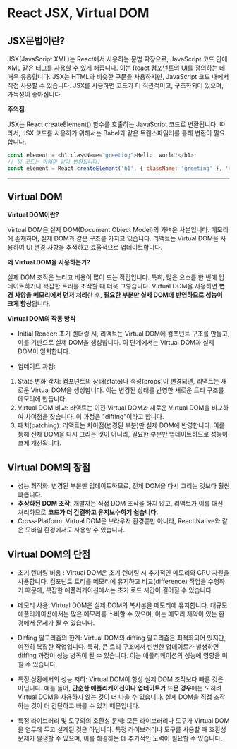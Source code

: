 # React JSX, Virtual DOM

## JSX문법이란?


JSX(JavaScript XML)는 React에서 사용하는 문법 확장으로, JavaScript 코드 안에 XML 같은 태그를 사용할 수 있게 해줍니다. 
이는 React 컴포넌트의 UI를 정의하는 데 매우 유용합니다. JSX는 HTML과 비슷한 구문을 사용하지만, JavaScript 코드 내에서 직접 사용할 수 있습니다. 
JSX를 사용하면 코드가 더 직관적이고, 구조화되어 있으며, 가독성이 좋아집니다.

**주의점**

JSX는 React.createElement() 함수를 호출하는 JavaScript 코드로 변환됩니다. 
따라서, JSX 코드를 사용하기 위해서는 Babel과 같은 트랜스파일러를 통해 변환이 필요합니다.

```javascript
const element = <h1 className="greeting">Hello, world!</h1>;
// 위 코드는 아래와 같이 변환됩니다.
const element = React.createElement('h1', { className: 'greeting' }, 'Hello, world!');
```


---
## Virtual DOM

**Virtual DOM이란?**


Virtual DOM은 실제 DOM(Document Object Model)의 가벼운 사본입니다. 
메모리에 존재하며, 실제 DOM과 같은 구조를 가지고 있습니다. 리액트는 Virtual DOM을 사용하여 UI 변경 사항을 추적하고 효율적으로 업데이트합니다.



**왜 Virtual DOM을 사용하는가?**


실제 DOM 조작은 느리고 비용이 많이 드는 작업입니다. 
특히, 많은 요소를 한 번에 업데이트하거나 복잡한 트리를 조작할 때 더욱 그렇습니다. 
Virtual DOM을 사용하면 **변경 사항을 메모리에서 먼저 처리**한 후, **필요한 부분만 실제 DOM에 반영하므로 성능이 크게 향상**됩니다.


**Virtual DOM의 작동 방식**


- <span color="blue">Initial Render</span>:
초기 렌더링 시, 리액트는 Virtual DOM에 컴포넌트 구조를 만들고, 이를 기반으로 실제 DOM을 생성합니다. 이 단계에서는 Virtual DOM과 실제 DOM이 일치합니다.


- <span color="blue">업데이트 과정</span>:
1. State 변화 감지: 
    컴포넌트의 상태(state)나 속성(props)이 변경되면, 리액트는 새로운 Virtual DOM을 생성합니다. 이는 변경된 상태를 반영한 새로운 트리 구조를 메모리에 만듭니다.
2. Virtual DOM 비교: 
    리액트는 이전 Virtual DOM과 새로운 Virtual DOM을 비교하여 차이점을 찾습니다. 이 과정은 "diffing"이라고 합니다.
3. 패치(patching): 
    리액트는 차이점(변경된 부분)만 실제 DOM에 반영합니다. 이를 통해 전체 DOM을 다시 그리는 것이 아니라, 필요한 부분만 업데이트하므로 성능이 크게 개선됩니다.


## Virtual DOM의 장점

- 성능 최적화: 변경된 부분만 업데이트하므로, 전체 DOM을 다시 그리는 것보다 훨씬 빠릅니다.
- **추상화된 DOM 조작**: 개발자는 직접 DOM 조작을 하지 않고, 리액트가 이를 대신 처리하므로 **코드가 더 간결하고 유지보수하기 쉽습니다.**
- Cross-Platform: Virtual DOM은 브라우저 환경뿐만 아니라, React Native와 같은 모바일 환경에서도 사용할 수 있습니다.


## Virtual DOM의 단점
- 초기 렌더링 비용 : 
Virtual DOM은 초기 렌더링 시 추가적인 메모리와 CPU 자원을 사용합니다. 
컴포넌트 트리를 메모리에 유지하고 비교(difference) 작업을 수행하기 때문에, 복잡한 애플리케이션에서는 초기 로드 시간이 길어질 수 있습니다.


- 메모리 사용: 
Virtual DOM은 실제 DOM의 복사본을 메모리에 유지합니다. 
대규모 애플리케이션에서는 많은 메모리를 소비할 수 있으며, 이는 메모리 제약이 있는 환경에서 문제가 될 수 있습니다.


- Diffing 알고리즘의 한계:
Virtual DOM의 diffing 알고리즘은 최적화되어 있지만, 여전히 복잡한 작업입니다. 
특히, 큰 트리 구조에서 빈번한 업데이트가 발생하면 diffing 과정이 성능 병목이 될 수 있습니다. 이는 애플리케이션의 성능에 영향을 미칠 수 있습니다.


- 특정 상황에서의 성능 저하: 
Virtual DOM이 항상 실제 DOM 조작보다 빠른 것은 아닙니다. 예를 들어, **단순한 애플리케이션이나 업데이트가 드문 경우**에는 오히려 Virtual DOM을 사용하지 않는 것이 더 나을 수 있습니다. 실제 DOM을 직접 조작하는 것이 더 간단하고 빠를 수 있기 때문입니다.


- 특정 라이브러리 및 도구와의 호환성 문제:
모든 라이브러리나 도구가 Virtual DOM을 염두에 두고 설계된 것은 아닙니다. 
특정 라이브러리나 도구를 사용할 때 호환성 문제가 발생할 수 있으며, 이를 해결하는 데 추가적인 노력이 필요할 수 있습니다.
